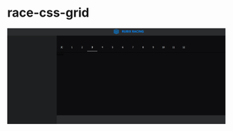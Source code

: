# race-css-grid
![Image text](https://github.com/Aura-lab/race-css-grid/blob/master/image/image.png)
